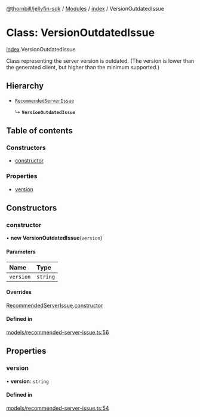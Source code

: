 [@thornbill/jellyfin-sdk](../README.md) / [Modules](../modules.md) / [index](../modules/index.md) / VersionOutdatedIssue

# Class: VersionOutdatedIssue

[index](../modules/index.md).VersionOutdatedIssue

Class representing the server version is outdated.
(The version is lower than the generated client, but higher than the minimum supported.)

## Hierarchy

- [`RecommendedServerIssue`](index.RecommendedServerIssue.md)

  ↳ **`VersionOutdatedIssue`**

## Table of contents

### Constructors

- [constructor](index.VersionOutdatedIssue.md#constructor)

### Properties

- [version](index.VersionOutdatedIssue.md#version)

## Constructors

### constructor

• **new VersionOutdatedIssue**(`version`)

#### Parameters

| Name | Type |
| :------ | :------ |
| `version` | `string` |

#### Overrides

[RecommendedServerIssue](index.RecommendedServerIssue.md).[constructor](index.RecommendedServerIssue.md#constructor)

#### Defined in

[models/recommended-server-issue.ts:56](https://github.com/thornbill/jellyfin-sdk-typescript/blob/eb13db7/src/models/recommended-server-issue.ts#L56)

## Properties

### version

• **version**: `string`

#### Defined in

[models/recommended-server-issue.ts:54](https://github.com/thornbill/jellyfin-sdk-typescript/blob/eb13db7/src/models/recommended-server-issue.ts#L54)
